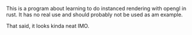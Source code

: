 This is a program about learning to do instanced rendering with opengl in rust.
It has no real use and should probably not be used as am example.

That said, it looks kinda neat IMO.
